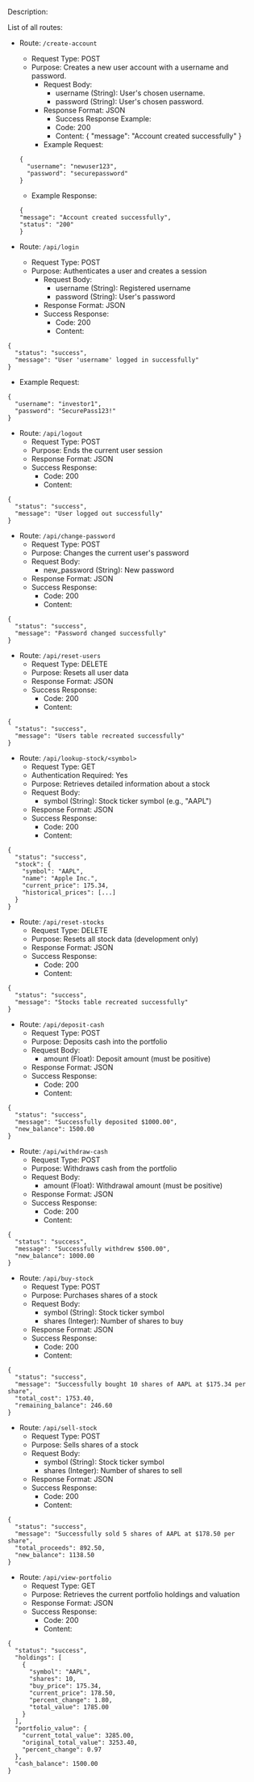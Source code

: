 Description:

List of all routes:
- Route: ```/create-account```
  - Request Type: POST
  - Purpose: Creates a new user account with a username and password.
    - Request Body:
      - username (String): User's chosen username.
      - password (String): User's chosen password.
    - Response Format: JSON
      - Success Response Example:
      - Code: 200
      - Content: { "message": "Account created successfully" }
    - Example Request:
  ```
  {
    "username": "newuser123",
    "password": "securepassword"
  }
  ```
  
    - Example Response:
  ```
  {
  "message": "Account created successfully",
  "status": "200"
  }
  ```

- Route: `/api/login`
  - Request Type: POST
  - Purpose: Authenticates a user and creates a session
    - Request Body:
      - username (String): Registered username
      - password (String): User's password
    - Response Format: JSON
    - Success Response:
      - Code: 200
      - Content:
```
{
  "status": "success",
  "message": "User 'username' logged in successfully"
}
```
  - Example Request:
```
{
  "username": "investor1",
  "password": "SecurePass123!"
}
```
- Route: `/api/logout`
  - Request Type: POST
  - Purpose: Ends the current user session
  - Response Format: JSON
  - Success Response:
    - Code: 200
    - Content:
```
{
  "status": "success",
  "message": "User logged out successfully"
}
```
- Route: `/api/change-password`
  - Request Type: POST
  - Purpose: Changes the current user's password
  - Request Body:
    - new_password (String): New password
  - Response Format: JSON
  - Success Response:
    - Code: 200
    - Content:
```
{
  "status": "success",
  "message": "Password changed successfully"
}
```
- Route: `/api/reset-users`
  - Request Type: DELETE
  - Purpose: Resets all user data
  - Response Format: JSON
  - Success Response:
    - Code: 200
    - Content:
```
{
  "status": "success",
  "message": "Users table recreated successfully"
}
```

- Route: `/api/lookup-stock/<symbol>`
  - Request Type: GET
  - Authentication Required: Yes
  - Purpose: Retrieves detailed information about a stock
  - Request Body:
    - symbol (String): Stock ticker symbol (e.g., "AAPL")
  - Response Format: JSON
  - Success Response:
    - Code: 200
    - Content:
```
{
  "status": "success",
  "stock": {
    "symbol": "AAPL",
    "name": "Apple Inc.",
    "current_price": 175.34,
    "historical_prices": [...]
  }
}
```
- Route: `/api/reset-stocks`
  - Request Type: DELETE
  - Purpose: Resets all stock data (development only)
  - Response Format: JSON
  - Success Response:
    - Code: 200
    - Content:
```
{
  "status": "success",
  "message": "Stocks table recreated successfully"
}
```

- Route: `/api/deposit-cash`
  - Request Type: POST
  - Purpose: Deposits cash into the portfolio
  - Request Body:
    - amount (Float): Deposit amount (must be positive)
  - Response Format: JSON
  - Success Response:
    - Code: 200
    - Content:
```
{
  "status": "success",
  "message": "Successfully deposited $1000.00",
  "new_balance": 1500.00
}
```
- Route: `/api/withdraw-cash`
  - Request Type: POST
  - Purpose: Withdraws cash from the portfolio
  - Request Body:
    - amount (Float): Withdrawal amount (must be positive)
  - Response Format: JSON
  - Success Response:
    - Code: 200
    - Content:
```
{
  "status": "success",
  "message": "Successfully withdrew $500.00",
  "new_balance": 1000.00
}
```
- Route: `/api/buy-stock`
  - Request Type: POST
  - Purpose: Purchases shares of a stock
  - Request Body:
    - symbol (String): Stock ticker symbol
    - shares (Integer): Number of shares to buy
  - Response Format: JSON
  - Success Response:
    - Code: 200
    - Content:
```
{
  "status": "success",
  "message": "Successfully bought 10 shares of AAPL at $175.34 per share",
  "total_cost": 1753.40,
  "remaining_balance": 246.60
}
```
- Route: `/api/sell-stock`
  - Request Type: POST
  - Purpose: Sells shares of a stock
  - Request Body:
    - symbol (String): Stock ticker symbol
    - shares (Integer): Number of shares to sell
  - Response Format: JSON
  - Success Response:
    - Code: 200
    - Content:
```
{
  "status": "success",
  "message": "Successfully sold 5 shares of AAPL at $178.50 per share",
  "total_proceeds": 892.50,
  "new_balance": 1138.50
}
```
- Route: `/api/view-portfolio`
  - Request Type: GET
  - Purpose: Retrieves the current portfolio holdings and valuation
  - Response Format: JSON
  - Success Response:
    - Code: 200
    - Content:
```
{
  "status": "success",
  "holdings": [
    {
      "symbol": "AAPL",
      "shares": 10,
      "buy_price": 175.34,
      "current_price": 178.50,
      "percent_change": 1.80,
      "total_value": 1785.00
    }
  ],
  "portfolio_value": {
    "current_total_value": 3285.00,
    "original_total_value": 3253.40,
    "percent_change": 0.97
  },
  "cash_balance": 1500.00
}
```
